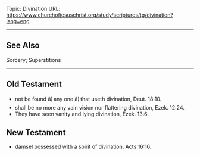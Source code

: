 Topic: Divination
URL: https://www.churchofjesuschrist.org/study/scriptures/tg/divination?lang=eng

---

## See Also

Sorcery; Superstitions

---

## Old Testament

- not be found â¦ any one â¦ that useth divination, Deut. 18:10.
- shall be no more any vain vision nor flattering divination, Ezek. 12:24.
- They have seen vanity and lying divination, Ezek. 13:6.

## New Testament

- damsel possessed with a spirit of divination, Acts 16:16.

